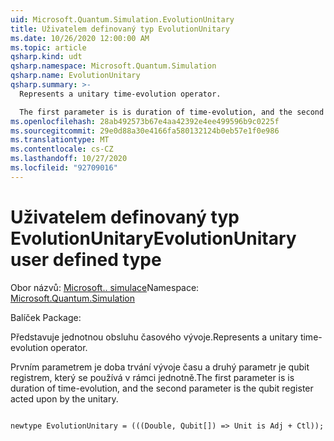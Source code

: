 ```yaml
---
uid: Microsoft.Quantum.Simulation.EvolutionUnitary
title: Uživatelem definovaný typ EvolutionUnitary
ms.date: 10/26/2020 12:00:00 AM
ms.topic: article
qsharp.kind: udt
qsharp.namespace: Microsoft.Quantum.Simulation
qsharp.name: EvolutionUnitary
qsharp.summary: >-
  Represents a unitary time-evolution operator.

  The first parameter is is duration of time-evolution, and the second parameter is the qubit register acted upon by the unitary.
ms.openlocfilehash: 28ab492573b67e4aa42392e4ee499596b9c0225f
ms.sourcegitcommit: 29e0d88a30e4166fa580132124b0eb57e1f0e986
ms.translationtype: MT
ms.contentlocale: cs-CZ
ms.lasthandoff: 10/27/2020
ms.locfileid: "92709016"
---
```

# <a name="evolutionunitary-user-defined-type"></a><span data-ttu-id="891e4-102">Uživatelem definovaný typ EvolutionUnitary</span><span class="sxs-lookup"><span data-stu-id="891e4-102">EvolutionUnitary user defined type</span></span>

<span data-ttu-id="891e4-103">Obor názvů: [Microsoft.. simulace](xref:Microsoft.Quantum.Simulation)</span><span class="sxs-lookup"><span data-stu-id="891e4-103">Namespace: [Microsoft.Quantum.Simulation](xref:Microsoft.Quantum.Simulation)</span></span>

<span data-ttu-id="891e4-104">Balíček [](https://nuget.org/packages/)</span><span class="sxs-lookup"><span data-stu-id="891e4-104">Package: [](https://nuget.org/packages/)</span></span>


<span data-ttu-id="891e4-105">Představuje jednotnou obsluhu časového vývoje.</span><span class="sxs-lookup"><span data-stu-id="891e4-105">Represents a unitary time-evolution operator.</span></span>

<span data-ttu-id="891e4-106">Prvním parametrem je doba trvání vývoje času a druhý parametr je qubit registrem, který se používá v rámci jednotně.</span><span class="sxs-lookup"><span data-stu-id="891e4-106">The first parameter is is duration of time-evolution, and the second parameter is the qubit register acted upon by the unitary.</span></span>

```qsharp

newtype EvolutionUnitary = (((Double, Qubit[]) => Unit is Adj + Ctl));
```

